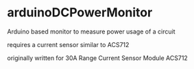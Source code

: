 arduinoDCPowerMonitor
=====================

Arduino based monitor to measure power usage of a circuit

requires a current sensor similar to ACS712

originally written for 30A Range Current Sensor Module ACS712

